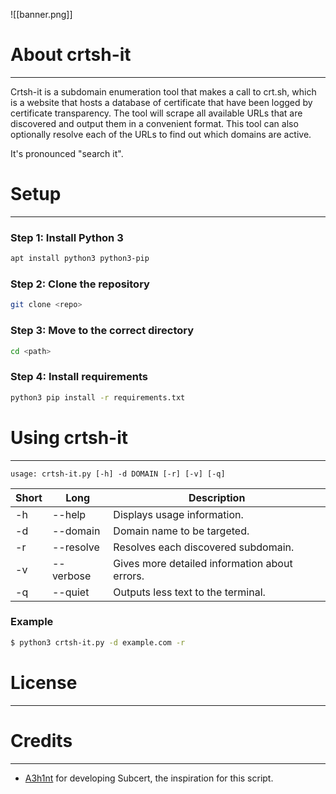 ![[banner.png]]

# About crtsh-it
___
Crtsh-it is a subdomain enumeration tool that makes a call to crt.sh, which is a website that hosts a database of certificate that have been logged by certificate transparency. The tool will scrape all available URLs that are discovered and output them in a convenient format. This tool can also optionally resolve each of the URLs to find out which domains are active. 

It's pronounced "search it".

# Setup
___
### Step 1: Install Python 3
```bash
apt install python3 python3-pip
```

### Step 2: Clone the repository
```bash
git clone <repo>
```

### Step 3: Move to the correct directory
```bash
cd <path>
```

### Step 4: Install requirements
```bash
python3 pip install -r requirements.txt
```


# Using crtsh-it
___

```
usage: crtsh-it.py [-h] -d DOMAIN [-r] [-v] [-q]
```

| Short | Long      | Description                                   |
| ----- | --------- | --------------------------------------------- |
| -h    | --help    | Displays usage information.                   |
| -d    | --domain  | Domain name to be targeted.                   |
| -r    | --resolve | Resolves each discovered subdomain.           |
| -v    | --verbose | Gives more detailed information about errors. |
| -q    | --quiet   | Outputs less text to the terminal.            |

### Example
```bash 
$ python3 crtsh-it.py -d example.com -r 
```

# License
___

# Credits
___
- [A3h1nt](https://github.com/A3h1nt) for developing Subcert, the inspiration for this script.
